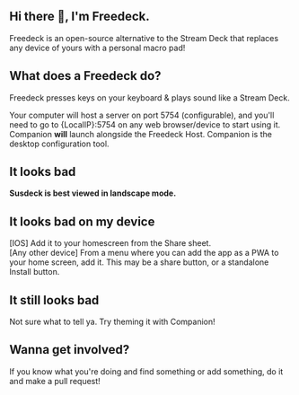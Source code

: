 ## Hi there 👋, I'm Freedeck.
Freedeck is an open-source alternative to the Stream Deck that replaces any device of yours with a personal macro pad!

## What does a Freedeck do?
Freedeck presses keys on your keyboard & plays sound like a Stream Deck. 

Your computer will host a server on port 5754 (configurable), and you'll need to go to {LocalIP}:5754 on any web browser/device to start using it.
Companion **will** launch alongside the Freedeck Host. 
Companion is the desktop configuration tool. 

## It looks bad
**Susdeck is best viewed in landscape mode.**

## It looks bad on my device
[IOS] Add it to your homescreen from the Share sheet.  
[Any other device] From a menu where you can add the app as a PWA to your home screen, add it. This may be a share button, or a standalone Install button.

## It still looks bad
Not sure what to tell ya. Try theming it with Companion!

## Wanna get involved?
If you know what you're doing and find something or add something, do it and make a pull request!
